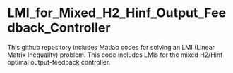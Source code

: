 # LMI_for_Mixed_H2_Hinf_Output_Feedback_Controller
This github repository includes Matlab codes for solving an LMI (Linear Matrix Inequality) problem. This code includes LMIs for the mixed H2/Hinf optimal output-feedback controller.

